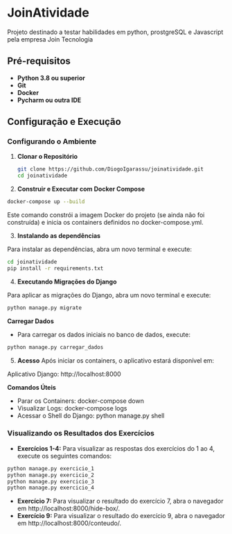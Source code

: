 # JoinAtividade

Projeto destinado a testar habilidades em python, prostgreSQL e Javascript pela empresa Join Tecnologia

## Pré-requisitos

- **Python 3.8 ou superior**
- **Git**
- **Docker**
- **Pycharm ou outra IDE**

## Configuração e Execução

### Configurando o Ambiente

1. **Clonar o Repositório**
   ```bash
   git clone https://github.com/DiogoIgarassu/joinatividade.git
   cd joinatividade
   ```

2. **Construir e Executar com Docker Compose**

```bash
docker-compose up --build
```
Este comando constrói a imagem Docker do projeto (se ainda não foi construída) e inicia os containers definidos no docker-compose.yml.

3. **Instalando as dependências**

Para instalar as dependências, abra um novo terminal e execute:

```bash
cd joinatividade
pip install -r requirements.txt
```

4. **Executando Migrações do Django**

Para aplicar as migrações do Django, abra um novo terminal e execute:

```bash
python manage.py migrate
```

**Carregar Dados**
- Para carregar os dados iniciais no banco de dados, execute:

```bash
python manage.py carregar_dados
```

5. **Acesso**
Após iniciar os containers, o aplicativo estará disponível em:

Aplicativo Django: http://localhost:8000

**Comandos Úteis**
- Parar os Containers: docker-compose down
- Visualizar Logs: docker-compose logs
- Acessar o Shell do Django: python manage.py shell

### Visualizando os Resultados dos Exercícios

* **Exercícios 1-4:** Para visualizar as respostas dos exercícios do 1 ao 4, execute os seguintes comandos:

```bash
python manage.py exercicio_1
python manage.py exercicio_2
python manage.py exercicio_3
python manage.py exercicio_4
```

* **Exercício 7:** Para visualizar o resultado do exercício 7, abra o navegador em http://localhost:8000/hide-box/.
* **Exercício 9:** Para visualizar o resultado do exercício 9, abra o navegador em http://localhost:8000/conteudo/.

